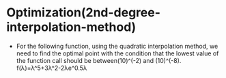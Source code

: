 # Optimization(2nd-degree-interpolation-method)
- For the following function, using the quadratic interpolation method, we need to find the optimal point with the condition that the lowest value of the function call should be between(10)^(-2) and (10)^(-8).
                                                                                              f(λ)=λ^5+3λ^2-2λe^0.5λ
